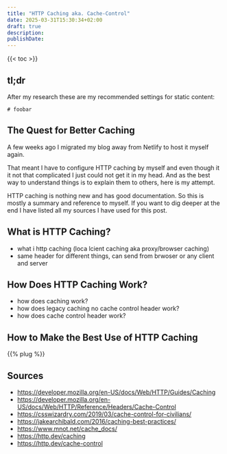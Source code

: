 ```yaml
---
title: "HTTP Caching aka. Cache-Control"
date: 2025-03-31T15:30:34+02:00
draft: true
description:
publishDate:
---
```


{{< toc >}}

## tl;dr

After my research these are my recommended settings for static content:

```plain
# foobar
```

## The Quest for Better Caching

A few weeks ago I migrated my blog away from Netlify to host it myself again.

That meant I have to configure HTTP caching by myself and even though it it not that complicated I just could not get it in my head.
And as the best way to understand things is to explain them to others, here is my attempt.

HTTP caching is nothing new and has good documentation.
So this is mostly a summary and reference to myself.
If you want to dig deeper at the end I have listed all my sources I have used for this post.

## What is HTTP Caching?

- what i http caching (loca lcient caching aka proxy/browser caching)
- same header for different things, can send from brwoser or any client and server

## How Does HTTP Caching Work?

- how does caching work?
- how does legacy caching no cache control header work?
- how does cache control header work?

## How to Make the Best Use of HTTP Caching

{{% plug %}}

## Sources

- <https://developer.mozilla.org/en-US/docs/Web/HTTP/Guides/Caching>
- <https://developer.mozilla.org/en-US/docs/Web/HTTP/Reference/Headers/Cache-Control>
- <https://csswizardry.com/2019/03/cache-control-for-civilians/>
- <https://jakearchibald.com/2016/caching-best-practices/>
- <https://www.mnot.net/cache_docs/>
- <https://http.dev/caching>
- <https://http.dev/cache-control>
